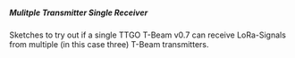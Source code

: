 ##### Mulitple Transmitter Single Receiver

Sketches to try out if a single TTGO T-Beam v0.7 can receive LoRa-Signals from 
multiple (in this case three) T-Beam transmitters.
